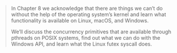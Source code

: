 > In Chapter 8 we acknowledge that there are things we can’t do without the help 
> of the operating system’s kernel and learn what functionality is available on 
> Linux, macOS, and Windows.
>
> We’ll discuss the concurrency primitives that are available through pthreads 
> on POSIX systems, find out what we can do with the Windows API, and learn what
> the Linux futex syscall does.
